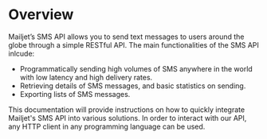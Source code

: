 # Overview

Mailjet’s SMS API allows you to send text messages to users around the globe through a simple RESTful API. The main functionalities of the SMS API inlcude:

 - Programmatically sending high volumes of SMS anywhere in the world with low latency and high delivery rates.
 - Retrieving details of SMS messages, and basic statistics on sending.
 - Exporting lists of SMS messages.

This documentation will provide instructions on how to quickly integrate Mailjet's SMS API into various solutions. In order to interact with our API, any HTTP client in any programming language can be used.
